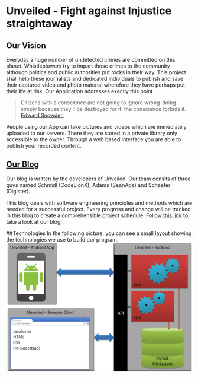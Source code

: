 # Unveiled - Fight against Injustice straightaway


## Our Vision
Everyday a huge number of undetected crimes are committed on this planet. 
Whistleblowers try to impart those crimes to the community although politics and public authorities put rocks in their way. 
This project shall help these journalists and dedicated individuals to publish and save their captured video and photo material 
wherefore they have perhaps put their life at risk. Our Application addresses exactly this point.

> Citizens with a conscience are not going to ignore wrong-doing simply because they’ll be destroyed for it: the conscience forbids it.
> [Edward Snowden](http://www.brainyquote.com/quotes/quotes/e/edwardsnow551870.html)

People using our App can take pictures and videos which are immediately uploaded to our servers. There they are stored in a private 
library only accessible to the owner. Through a web based interface you are able to publish your recorded content.


## [Our Blog](http://unveiled.systemgrid.de/wp/blog/)
Our blog is written by the developers of Unveiled. Our team consits of three guys named Schmidl (CodeLionX), Adams (SeanAda) 
and Schaefer (Digister).

This blog deals with software engineering principles and methods which are needed for a successful project.
Every progress and change will be tracked in this blog to create a comprehensible project schedule. Follow 
[this link](http://unveiled.systemgrid.de/wp/blog/) to take a look at our blog!

##Technologies
In the following picture, you can see a small layout showing the technologies we use to build our program.
![Technologies](https://github.com/CodeLionX/Unveiled/blob/master/Dokumente/Bilder/technologies.png)
